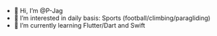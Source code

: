 - 👋 Hi, I’m @P-Jag
- 👀 I’m interested in daily basis: Sports (football/climbing/paragliding)
- 🌱 I’m currently learning Flutter/Dart and Swift
